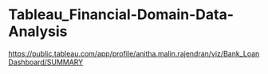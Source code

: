 # Tableau_Financial-Domain-Data-Analysis

https://public.tableau.com/app/profile/anitha.malin.rajendran/viz/Bank_LoanDashboard/SUMMARY
